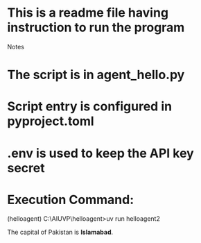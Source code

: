 # This is a readme file having instruction to run the program

Notes
# The script is in agent_hello.py
# Script entry is configured in pyproject.toml
# .env is used to keep the API key secret


#  Execution Command:
(helloagent) C:\AIUVP\helloagent>uv run helloagent2

The capital of Pakistan is **Islamabad**.
